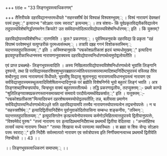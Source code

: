 +++
title = "33 लिङ्गभूयस्त्वाधिकरणम्"

+++
तैत्तिरीयके दहरविद्यानन्तरमधीयते "सहस्त्रशीर्षं देवं विश्वाक्षं विश्वशम्भुवम्् । विश्वं नारायणं देवमक्षरं परमं प्रभुम््" इत्यारभ्य "सोऽक्षरः परमः स्वराद" इत्यन्तम्् । तत्र संशयः- किं पूर्वप्रकृतविद्ययैकविद्यात्वेन तदुपास्यविशेषनिर्द्धारणमनेन क्रियते? उत सर्ववेदान्तोदितपरविद्योपास्यविशेषनिर्धारणम्् इति । किं युक्त्तम्?

दहरविद्योपास्यविशेषनिधर्ारणमिति । कुतः? प्रकरणात्् । पूर्वस्मिन्ननुवाके दहरविद्या हि प्रकृता "दहं विपाष्मं परवेश्मभूतं यत्पुण्डरीकं पुरमध्यसंस्थम्् । तत्रापि दह्रह गगनं विशोकस्तस्मिन्् यदन्तस्तदुपासितव्यम््" इति । अस्मिश्चानुवाके "पद्मकोशप्रतीकाशं हृदयं चाष्यधोमुखम््" इत्यादिना हृदयपुण्डरीकाभिधानमस्य नारायणानुवाक्यस्य दहरविद्योपास्यनिर्धारणार्थत्वमुपोद्वलोयतीति ।

एवं प्राप्त प्रचक्ष्महे- लिङ्गभूयस्त्वादिति । अस्य निखिलपरविद्योपास्यविशेषनिर्धारणार्थत्वे भूयांसि लिङ्गानि दृश्यन्ते, तथा हि परविद्यास्वक्षरशिवशुम्भुपरब्रह्मपरज्योतिःपरतत्त्वपरमात्मादिशब्दनिर्दिष्टमुपास्यं वस्त्विह तैरेव शब्दैरनूद्य तस्य नारायणत्वं विधीयते; भूयसीषु विद्यासु श्रुताननूद्य नारायणत्वविधानभूयस्त्वं नारायण एव सर्वविद्यासुपास्यमस्थूलत्वादिविशेषितानन्दादिगुणकं परं ब्रह्मेति विशेषनिर्णये भूयो बहुतरं लिङ्गं भवति । अत्र लिङ्गशब्दाश्चिन्हपर्यायः, चिन्हभूत वाक्यं बहुतरमस्तीत्यर्थः । तद्धि प्रकरणाद्वलीयः, तदप्युक्त्तम््- प्रथमे काण्डे "श्रुतिलिङ्गवाक्यप्रकरणस्तानसमाख्यानां समवाये परदौर्वल्यमर्थविप्रकर्षात््" इति । यत्तूक्त्तम््- "पद्मकोशप्रतीकाश"मित्यादिवचनं दहरशेषत्वमस्योपोद्वलयतीति; तन्न, बलीयसा प्रमाणेन सर्वविद्योपास्यनिर्धारणार्थत्वेऽधृते सति दहरविद्यायामपि तस्यैव नारायणस्योपास्यत्वेन तद्वचनोपपत्तेः । न च "सहस्त्रशीर्षम््" इत्यादिद्वितीयानिर्देशेन पूर्वानुवाकोदितोपासिना सम्बन्धः शङ्कनीयः, "तस्मिन्् यदन्तस्तदुपासितव्यम््" इत्युपासिगतेन कृत्प्रत्ययेनोपास्यस्य कर्मणोऽभिहितत्वात्तदुपास्ये द्वितीयानुपपत्तेः, "विश्वमेवेदं पुरुषः" "तत्त्वं नारायणः परः इत्यादिप्रथमानिर्देशाच्च प्रथमार्थे द्वितीया वेदितव्या । "अन्तर्वहिश्च तत्सर्वं व्याप्य नारायणः स्थितः" "तस्याः शिखाया मध्ये परमात्मा व्यवस्थितः । स ब्रह्मा स शिवः सेन्द्रः सोऽक्षरः परमः स्वराट््" इति निर्देशैः सर्वस्मात्परो नारायण एव सर्वत्रोपास्य इति निर्णीयमानत्वाच्च प्रथमार्थे द्वितीयेति निश्चीयते ।। 43 ।।

।। लिङ्गभूयस्त्वाधिकरणं समाप्तम्् ।।